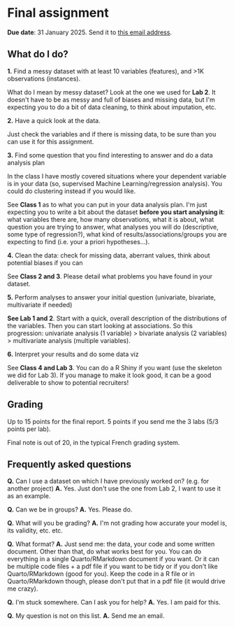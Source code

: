 # Final assignment

**Due date**: 31 January 2025.
Send it to [this email address](mailto:dimitri.scronias@inserm.fr).

## What do I do?

**1.** Find a messy dataset with at least 10 variables (features), and >1K observations (instances).

What do I mean by messy dataset? Look at the one we used for **Lab 2**. It doesn't have to be as messy and full of biases and missing data, but I'm expecting you to do a bit of data cleaning, to think about imputation, etc.

**2.** Have a quick look at the data.

Just check the variables and if there is missing data, to be sure than you can use it for this assignment.

**3.** Find some question that you find interesting to answer and do a data analysis plan

In the class I have mostly covered situations where your dependent variable is in your data (so, supervised Machine Learning/regression analysis). You could do clustering instead if you would like.

See **Class 1** as to what you can put in your data analysis plan. I'm just expecting you to write a bit about the dataset **before you start analysing it**: what variables there are, how many observations, what it is about, what question you are trying to answer, what analyses you will do (descriptive, some type of regression?), what kind of results/associations/groups you are expecting to find (i.e. your a priori hypotheses...).

**4.** Clean the data: check for missing data, aberrant values, think about potential biases if you can

See **Class 2 and 3**. Please detail what problems you have found in your dataset.

**5.** Perform analyses to answer your initial question (univariate, bivariate, multivariate if needed)

**See Lab 1 and 2**. Start with a quick, overall description of the distributions of the variables. Then you can start looking at associations. So this progression: univariate analysis (1 variable) > bivariate analysis (2 variables) > multivariate analysis (multiple variables).

**6.** Interpret your results and do some data viz

See **Class 4 and Lab 3**. You can do a R Shiny if you want (use the skeleton we did for Lab 3). If you manage to make it look good, it can be a good deliverable to show to potential recruiters!

## Grading

Up to 15 points for the final report.
5 points if you send me the 3 labs (5/3 points per lab).

Final note is out of 20, in the typical French grading system.

## Frequently asked questions

**Q.** Can I use a dataset on which I have previously worked on? (e.g. for another project)
**A.** Yes. Just don't use the one from Lab 2, I want to use it as an example.

**Q.** Can we be in groups?
**A.** Yes. Please do.

**Q.** What will you be grading?
**A.** I'm not grading how accurate your model is, its validity, etc. etc.

**Q.** What format?
**A.** Just send me: the data, your code and some written document. Other than that, do what works best for you. You can do everything in a single Quarto/RMarkdown document if you want. Or it can be multiple code files + a pdf file if you want to be tidy or if you don't like Quarto/RMarkdown (good for you). Keep the code in a R file or in Quarto/RMarkdown though, please don't put that in a pdf file (it would drive me crazy).

**Q.** I'm stuck somewhere. Can I ask you for help?
**A.** Yes. I am paid for this.

**Q.** My question is not on this list.
**A.** Send me an email.
